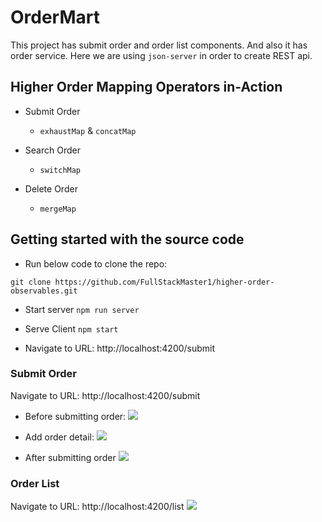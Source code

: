 # OrderMart

This project has submit order and order list components. 
And also it has order service. 
Here we are using `json-server`  in order to create REST api.


## Higher Order Mapping Operators in-Action

- Submit Order
  - `exhaustMap` & `concatMap`

- Search Order
  - `switchMap`

- Delete Order
  - `mergeMap`

## Getting started with the source code

- Run below code to clone the repo: 

`git clone https://github.com/FullStackMaster1/higher-order-observables.git`

- Start server 
  `npm run server` 

- Serve Client
  `npm start`

- Navigate to URL: http://localhost:4200/submit 

### Submit Order
Navigate to URL: http://localhost:4200/submit
- Before submitting order:
![](https://i.imgur.com/9BY65iO.png)

- Add order detail:
![](https://i.imgur.com/Yz1jpgJ.png)


- After submitting order
![](https://i.imgur.com/qedrtjI.png)


### Order List
Navigate to URL: http://localhost:4200/list
![](https://i.imgur.com/zFtQ5UU.png)
